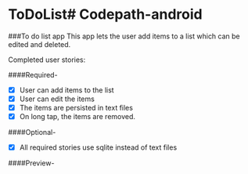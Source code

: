 # ToDoList# Codepath-android

###To do list app
This app lets the user add items to a list which can be edited and deleted.

Completed user stories:

####Required-
- [x] User can add items to the list
- [x] User can edit the items
- [x] The items are persisted in text files
- [x] On long tap, the items are removed.
 
####Optional-
- [x] All required stories use sqlite instead of text files

####Preview-
